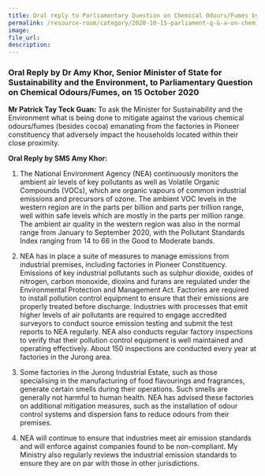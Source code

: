 ```yaml
---  
title: Oral reply to Parliamentary Question on Chemical Odours/Fumes by Dr Amy Khor, Senior Minister of State for Sustainability and the Environment  
permalink: /resource-room/category/2020-10-15-parliament-q-&-a-on-chemical-odours-fumes/  
image:  
file_url:  
description:  
---  
```


### Oral Reply by Dr Amy Khor, Senior Minister of State for Sustainability and the Environment, to Parliamentary Question on Chemical Odours/Fumes, on 15 October 2020  

**Mr Patrick Tay Teck Guan:** To ask the Minister for Sustainability and the Environment what is being done to mitigate against the various chemical odours/fumes (besides cocoa) emanating from the factories in Pioneer constituency that adversely impact the households located within their close proximity.  

**Oral Reply by SMS Amy Khor:**  

1. The National Environment Agency (NEA) continuously monitors the ambient air levels of key pollutants as well as Volatile Organic Compounds (VOCs), which are organic vapours of common industrial emissions and precursors of ozone. The ambient VOC levels in the western region are in the parts per billion and parts per trillion range, well within safe levels which are mostly in the parts per million range. The ambient air quality in the western region was also in the normal range from January to September 2020, with the Pollutant Standards Index ranging from 14 to 66 in the Good to Moderate bands.  

2. NEA has in place a suite of measures to manage emissions from industrial premises, including factories in Pioneer Constituency. Emissions of key industrial pollutants such as sulphur dioxide, oxides of nitrogen, carbon monoxide, dioxins and furans are regulated under the Environmental Protection and Management Act. Factories are required to install pollution control equipment to ensure that their emissions are properly treated before discharge. Industries with processes that emit higher levels of air pollutants are required to engage accredited surveyors to conduct source emission testing and submit the test reports to NEA regularly. NEA also conducts regular factory inspections to verify that their pollution control equipment is well maintained and operating effectively. About 150 inspections are conducted every year at factories in the Jurong area.  

3. Some factories in the Jurong Industrial Estate, such as those specialising in the manufacturing of food flavourings and fragrances, generate certain smells during their operations. Such smells are generally not harmful to human health. NEA has advised these factories on additional mitigation measures, such as the installation of odour control systems and dispersion fans to reduce odours from their premises.  

4. NEA will continue to ensure that industries meet air emission standards and will enforce against companies found to be non-compliant. My Ministry also regularly reviews the industrial emission standards to ensure they are on par with those in other jurisdictions.  
